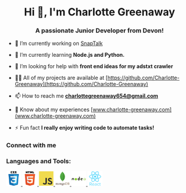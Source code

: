 <h1 align="center">Hi 👋, I'm Charlotte Greenaway</h1>
<h3 align="center">A passionate Junior Developer from Devon!</h3>

- 🔭 I’m currently working on [SnapTalk](https://github.com/Charlotte-Greenaway/SnapTalk)

- 🌱 I’m currently learning **Node.js and Python.**

- 🤝 I’m looking for help with **front end ideas for my adstxt crawler**

- 👨‍💻 All of my projects are available at [https://github.com/Charlotte-Greenaway](https://github.com/Charlotte-Greenaway)

- 📫 How to reach me **charlottegreenaway654@gmail.com**

- 📄 Know about my experiences [www.charlotte-greenaway.com](www.charlotte-greenaway.com)

- ⚡ Fun fact **I really enjoy writing code to automate tasks!**

<h3 align="left">Connect with me</h3>
<p align="left">
</p>

<h3 align="left">Languages and Tools:</h3>
<p align="left"> <a href="https://www.w3schools.com/css/" target="_blank" rel="noreferrer"> <img src="https://raw.githubusercontent.com/devicons/devicon/master/icons/css3/css3-original-wordmark.svg" alt="css3" width="40" height="40"/> </a> <a href="https://www.w3.org/html/" target="_blank" rel="noreferrer"> <img src="https://raw.githubusercontent.com/devicons/devicon/master/icons/html5/html5-original-wordmark.svg" alt="html5" width="40" height="40"/> </a> <a href="https://developer.mozilla.org/en-US/docs/Web/JavaScript" target="_blank" rel="noreferrer"> <img src="https://raw.githubusercontent.com/devicons/devicon/master/icons/javascript/javascript-original.svg" alt="javascript" width="40" height="40"/> </a> <a href="https://www.mongodb.com/" target="_blank" rel="noreferrer"> <img src="https://raw.githubusercontent.com/devicons/devicon/master/icons/mongodb/mongodb-original-wordmark.svg" alt="mongodb" width="40" height="40"/> </a> <a href="https://nodejs.org" target="_blank" rel="noreferrer"> <img src="https://raw.githubusercontent.com/devicons/devicon/master/icons/nodejs/nodejs-original-wordmark.svg" alt="nodejs" width="40" height="40"/> </a> <a href="https://reactjs.org/" target="_blank" rel="noreferrer"> <img src="https://raw.githubusercontent.com/devicons/devicon/master/icons/react/react-original-wordmark.svg" alt="react" width="40" height="40"/> </a> </p>
